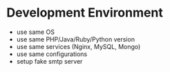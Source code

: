 # Development Environment

* use same OS
* use same PHP/Java/Ruby/Python version
* use same services (Nginx, MySQL, Mongo)
* use same configurations
* setup fake smtp server
